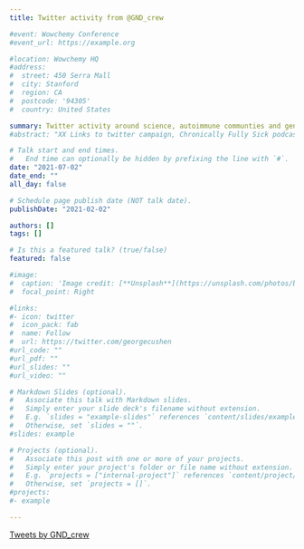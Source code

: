 ```yaml
---
title: Twitter activity from @GND_crew

#event: Wowchemy Conference
#event_url: https://example.org

#location: Wowchemy HQ
#address:
#  street: 450 Serra Mall
#  city: Stanford
#  region: CA
#  postcode: '94305'
#  country: United States

summary: Twitter activity around science, autoimmune communties and generally things we find fascinating.
#abstract: "XX Links to twitter campaign, Chronically Fully Sick podcast appearance and posters"

# Talk start and end times.
#   End time can optionally be hidden by prefixing the line with `#`.
date: "2021-07-02"
date_end: ""
all_day: false

# Schedule page publish date (NOT talk date).
publishDate: "2021-02-02"

authors: []
tags: []

# Is this a featured talk? (true/false)
featured: false

#image:
#  caption: 'Image credit: [**Unsplash**](https://unsplash.com/photos/bzdhc5b3Bxs)'
#  focal_point: Right

#links:
#- icon: twitter
#  icon_pack: fab
#  name: Follow
#  url: https://twitter.com/georgecushen
#url_code: ""
#url_pdf: ""
#url_slides: ""
#url_video: ""

# Markdown Slides (optional).
#   Associate this talk with Markdown slides.
#   Simply enter your slide deck's filename without extension.
#   E.g. `slides = "example-slides"` references `content/slides/example-slides.md`.
#   Otherwise, set `slides = ""`.
#slides: example

# Projects (optional).
#   Associate this post with one or more of your projects.
#   Simply enter your project's folder or file name without extension.
#   E.g. `projects = ["internal-project"]` references `content/project/deep-learning/index.md`.
#   Otherwise, set `projects = []`.
#projects:
#- example

---
```

<a class="twitter-timeline" href="https://twitter.com/GND_crew?ref_src=twsrc%5Etfw">Tweets by GND_crew</a> <script async src="https://platform.twitter.com/widgets.js" charset="utf-8"></script> 